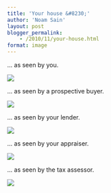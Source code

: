```yaml
---
title: 'Your house &#8230;'
author: 'Noam Sain'
layout: post
blogger_permalink:
    - /2010/11/your-house.html
format: image
---
```


… as seen by you.

[![](http://1.bp.blogspot.com/_8aN4krk1nsk/TNle5DTF8DI/AAAAAAAAAgI/Eomtq-O8djY/s320/Image-1.jpg)](http://1.bp.blogspot.com/_8aN4krk1nsk/TNle5DTF8DI/AAAAAAAAAgI/Eomtq-O8djY/s1600/Image-1.jpg)

… as seen by a prospective buyer.

[![](http://1.bp.blogspot.com/_8aN4krk1nsk/TNle5c17I2I/AAAAAAAAAgM/l0OY6emqLQM/s320/Image-2.jpg)](http://1.bp.blogspot.com/_8aN4krk1nsk/TNle5c17I2I/AAAAAAAAAgM/l0OY6emqLQM/s1600/Image-2.jpg)

… as seen by your lender.

[![](http://2.bp.blogspot.com/_8aN4krk1nsk/TNle54dsfPI/AAAAAAAAAgQ/qkUqIMS3DnM/s320/Image-3.jpg)](http://2.bp.blogspot.com/_8aN4krk1nsk/TNle54dsfPI/AAAAAAAAAgQ/qkUqIMS3DnM/s1600/Image-3.jpg)

… as seen by your appraiser.

[![](http://2.bp.blogspot.com/_8aN4krk1nsk/TNle6YXNWfI/AAAAAAAAAgU/kXG3z4O-s_4/s320/Image-4.jpg)](http://2.bp.blogspot.com/_8aN4krk1nsk/TNle6YXNWfI/AAAAAAAAAgU/kXG3z4O-s_4/s1600/Image-4.jpg)

… as seen by the tax assessor.

[![](http://1.bp.blogspot.com/_8aN4krk1nsk/TNle6-O7xPI/AAAAAAAAAgY/V-WBDRmihyU/s320/Image-5.jpg)](http://1.bp.blogspot.com/_8aN4krk1nsk/TNle6-O7xPI/AAAAAAAAAgY/V-WBDRmihyU/s1600/Image-5.jpg)